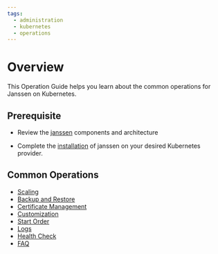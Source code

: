 ```yaml
---
tags:
  - administration
  - kubernetes
  - operations
---
```


# Overview

This Operation Guide helps you learn about the common operations for Janssen on Kubernetes.


## Prerequisite
- Review the [janssen](../reference/README.md) components and architecture

- Complete the [installation](../install/helm-install/local.md) of janssen on your desired Kubernetes provider.

## Common Operations

- [Scaling](scaling.md)
- [Backup and Restore](backup-restore.md)  
- [Certificate Management](cert-management.md)  
- [Customization](customization.md)  
- [Start Order](start-order.md)  
- [Logs](logs.md)
- [Health Check](health-check.md)
- [FAQ](faq.md)

